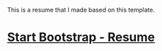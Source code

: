 This is a resume that I made based on this template. 

# [Start Bootstrap - Resume](https://startbootstrap.com/template-overviews/resume/)
